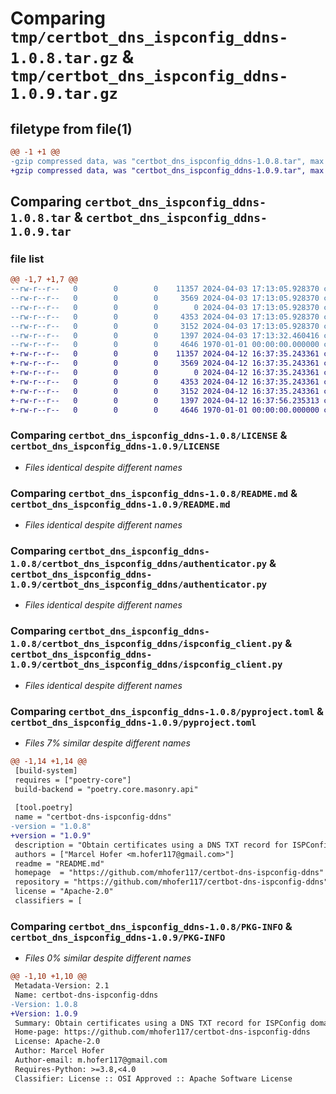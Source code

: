 # Comparing `tmp/certbot_dns_ispconfig_ddns-1.0.8.tar.gz` & `tmp/certbot_dns_ispconfig_ddns-1.0.9.tar.gz`

## filetype from file(1)

```diff
@@ -1 +1 @@
-gzip compressed data, was "certbot_dns_ispconfig_ddns-1.0.8.tar", max compression
+gzip compressed data, was "certbot_dns_ispconfig_ddns-1.0.9.tar", max compression
```

## Comparing `certbot_dns_ispconfig_ddns-1.0.8.tar` & `certbot_dns_ispconfig_ddns-1.0.9.tar`

### file list

```diff
@@ -1,7 +1,7 @@
--rw-r--r--   0        0        0    11357 2024-04-03 17:13:05.928370 certbot_dns_ispconfig_ddns-1.0.8/LICENSE
--rw-r--r--   0        0        0     3569 2024-04-03 17:13:05.928370 certbot_dns_ispconfig_ddns-1.0.8/README.md
--rw-r--r--   0        0        0        0 2024-04-03 17:13:05.928370 certbot_dns_ispconfig_ddns-1.0.8/certbot_dns_ispconfig_ddns/__init__.py
--rw-r--r--   0        0        0     4353 2024-04-03 17:13:05.928370 certbot_dns_ispconfig_ddns-1.0.8/certbot_dns_ispconfig_ddns/authenticator.py
--rw-r--r--   0        0        0     3152 2024-04-03 17:13:05.928370 certbot_dns_ispconfig_ddns-1.0.8/certbot_dns_ispconfig_ddns/ispconfig_client.py
--rw-r--r--   0        0        0     1397 2024-04-03 17:13:32.460416 certbot_dns_ispconfig_ddns-1.0.8/pyproject.toml
--rw-r--r--   0        0        0     4646 1970-01-01 00:00:00.000000 certbot_dns_ispconfig_ddns-1.0.8/PKG-INFO
+-rw-r--r--   0        0        0    11357 2024-04-12 16:37:35.243361 certbot_dns_ispconfig_ddns-1.0.9/LICENSE
+-rw-r--r--   0        0        0     3569 2024-04-12 16:37:35.243361 certbot_dns_ispconfig_ddns-1.0.9/README.md
+-rw-r--r--   0        0        0        0 2024-04-12 16:37:35.243361 certbot_dns_ispconfig_ddns-1.0.9/certbot_dns_ispconfig_ddns/__init__.py
+-rw-r--r--   0        0        0     4353 2024-04-12 16:37:35.243361 certbot_dns_ispconfig_ddns-1.0.9/certbot_dns_ispconfig_ddns/authenticator.py
+-rw-r--r--   0        0        0     3152 2024-04-12 16:37:35.243361 certbot_dns_ispconfig_ddns-1.0.9/certbot_dns_ispconfig_ddns/ispconfig_client.py
+-rw-r--r--   0        0        0     1397 2024-04-12 16:37:56.235313 certbot_dns_ispconfig_ddns-1.0.9/pyproject.toml
+-rw-r--r--   0        0        0     4646 1970-01-01 00:00:00.000000 certbot_dns_ispconfig_ddns-1.0.9/PKG-INFO
```

### Comparing `certbot_dns_ispconfig_ddns-1.0.8/LICENSE` & `certbot_dns_ispconfig_ddns-1.0.9/LICENSE`

 * *Files identical despite different names*

### Comparing `certbot_dns_ispconfig_ddns-1.0.8/README.md` & `certbot_dns_ispconfig_ddns-1.0.9/README.md`

 * *Files identical despite different names*

### Comparing `certbot_dns_ispconfig_ddns-1.0.8/certbot_dns_ispconfig_ddns/authenticator.py` & `certbot_dns_ispconfig_ddns-1.0.9/certbot_dns_ispconfig_ddns/authenticator.py`

 * *Files identical despite different names*

### Comparing `certbot_dns_ispconfig_ddns-1.0.8/certbot_dns_ispconfig_ddns/ispconfig_client.py` & `certbot_dns_ispconfig_ddns-1.0.9/certbot_dns_ispconfig_ddns/ispconfig_client.py`

 * *Files identical despite different names*

### Comparing `certbot_dns_ispconfig_ddns-1.0.8/pyproject.toml` & `certbot_dns_ispconfig_ddns-1.0.9/pyproject.toml`

 * *Files 7% similar despite different names*

```diff
@@ -1,14 +1,14 @@
 [build-system]
 requires = ["poetry-core"]
 build-backend = "poetry.core.masonry.api"
 
 [tool.poetry]
 name = "certbot-dns-ispconfig-ddns"
-version = "1.0.8"
+version = "1.0.9"
 description = "Obtain certificates using a DNS TXT record for ISPConfig domains with DDNS module tokens"
 authors = ["Marcel Hofer <m.hofer117@gmail.com>"]
 readme = "README.md"
 homepage  = "https://github.com/mhofer117/certbot-dns-ispconfig-ddns"
 repository = "https://github.com/mhofer117/certbot-dns-ispconfig-ddns"
 license = "Apache-2.0"
 classifiers = [
```

### Comparing `certbot_dns_ispconfig_ddns-1.0.8/PKG-INFO` & `certbot_dns_ispconfig_ddns-1.0.9/PKG-INFO`

 * *Files 0% similar despite different names*

```diff
@@ -1,10 +1,10 @@
 Metadata-Version: 2.1
 Name: certbot-dns-ispconfig-ddns
-Version: 1.0.8
+Version: 1.0.9
 Summary: Obtain certificates using a DNS TXT record for ISPConfig domains with DDNS module tokens
 Home-page: https://github.com/mhofer117/certbot-dns-ispconfig-ddns
 License: Apache-2.0
 Author: Marcel Hofer
 Author-email: m.hofer117@gmail.com
 Requires-Python: >=3.8,<4.0
 Classifier: License :: OSI Approved :: Apache Software License
```

